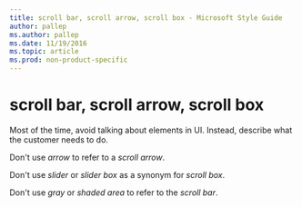 ```yaml
---
title: scroll bar, scroll arrow, scroll box - Microsoft Style Guide
author: pallep
ms.author: pallep
ms.date: 11/19/2016
ms.topic: article
ms.prod: non-product-specific
---
```


# scroll bar, scroll arrow, scroll box

Most of the time, avoid talking about elements in UI. Instead, describe what the customer needs to do. 

Don't use *arrow* to refer to a *scroll arrow*.

Don't use *slider* or *slider box* as a synonym for *scroll box*. 

Don't use *gray* or *shaded area* to refer to the *scroll bar*.
